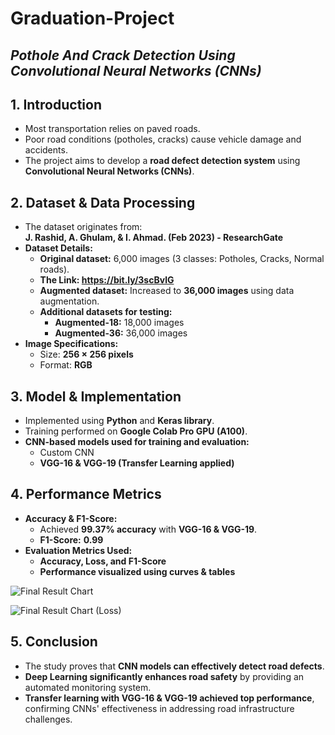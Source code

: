 # Graduation-Project
## *Pothole And Crack Detection Using Convolutional Neural Networks (CNNs)*
## **1. Introduction**  
- Most transportation relies on paved roads.  
- Poor road conditions (potholes, cracks) cause vehicle damage and accidents.  
- The project aims to develop a **road defect detection system** using **Convolutional Neural Networks (CNNs)**.  

## **2. Dataset & Data Processing**  
- The dataset originates from:  
  **J. Rashid, A. Ghulam, & I. Ahmad. (Feb 2023) - ResearchGate**
- **Dataset Details:**  
  - **Original dataset:** 6,000 images (3 classes: Potholes, Cracks, Normal roads).
  - **The Link: https://bit.ly/3scBvlG**  
  - **Augmented dataset:** Increased to **36,000 images** using data augmentation.  
  - **Additional datasets for testing:**  
    - **Augmented-18:** 18,000 images  
    - **Augmented-36:** 36,000 images  
- **Image Specifications:**  
  - Size: **256 × 256 pixels**  
  - Format: **RGB**  

## **3. Model & Implementation**  
- Implemented using **Python** and **Keras library**.  
- Training performed on **Google Colab Pro GPU (A100)**.  
- **CNN-based models used for training and evaluation:**  
  - Custom CNN  
  - **VGG-16 & VGG-19 (Transfer Learning applied)**  

## **4. Performance Metrics**  
- **Accuracy & F1-Score:**  
  - Achieved **99.37% accuracy** with **VGG-16 & VGG-19**.  
  - **F1-Score:** **0.99**  
- **Evaluation Metrics Used:**  
  - **Accuracy, Loss, and F1-Score**  
  - **Performance visualized using curves & tables**  

![Final Result Chart](https://github.com/user-attachments/assets/80799666-2cc6-4941-a7cb-32c3d939f562)

![Final Result Chart (Loss)](https://github.com/user-attachments/assets/c6d55531-5161-4984-a03a-6d6c19bfe4e8)

## **5. Conclusion**  
- The study proves that **CNN models can effectively detect road defects**.  
- **Deep Learning significantly enhances road safety** by providing an automated monitoring system.  
- **Transfer learning with VGG-16 & VGG-19 achieved top performance**, confirming CNNs' effectiveness in addressing road infrastructure challenges.  

